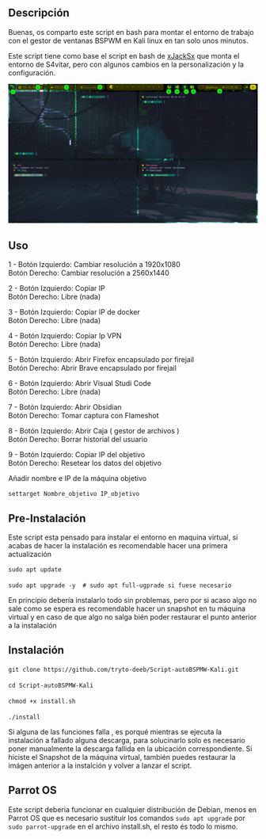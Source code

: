 ## Descripción

Buenas, os comparto este script en bash para montar el entorno de trabajo con el gestor de ventanas BSPWM en Kali linux en tan solo unos minutos.

Este script tiene como base el script en bash de [xJackSx](https://github.com/xJackSx/BSPWMparrot) que monta el entorno de S4vitar,  pero con algunos cambios en la personalización y la configuración.

![Ejemplo.png](https://github.com/tryto-deeb/Script-autoBSPMW-Kali/blob/master/ejemplo.png)


## Uso

1 - 
     Botón Izquierdo: Cambiar resolución a 1920x1080  
         Botón Derecho: Cambiar resolución a 2560x1440  

2 - Botón Izquierdo: Copiar IP   
        Botón Derecho: Libre (nada)  
    
3 - Botón Izquierdo: Copiar IP de docker  
        Botón Derecho: Libre (nada)  
    
4 - Botón Izquierdo: Copiar Ip VPN  
        Botón Derecho: Libre (nada)  

5 - Botón Izquierdo: Abrir Firefox encapsulado por firejail  
        Botón Derecho: Abrir Brave encapsulado por firejail  

6 - Botón Izquierdo: Abrir Visual Studi Code  
        Botón Derecho: Libre (nada)  
    
7 - Botón Izquierdo: Abrir Obsidian  
        Botón Derecho: Tomar captura con Flameshot  

8 - Botón Izquierdo: Abrir Caja ( gestor de archivos )   
        Botón Derecho: Borrar historial del usuario  

9 - Botón Izquierdo: Copiar IP del objetivo  
        Botón Derecho: Resetear los datos del objetivo 
    
Añadir nombre e IP de la máquina objetivo   
```
settarget Nombre_objetivo IP_objetivo
```

## Pre-Instalación

Este script esta pensado para instalar el entorno en maquina virtual, si acabas de hacer la instalación es recomendable hacer una primera actualización

```
sudo apt update

sudo apt upgrade -y  # sudo apt full-ugprade si fuese necesario
```
En principio debería instalarlo todo sin problemas, pero por si acaso algo no sale como se espera  es recomendable hacer un snapshot en tu máquina virtual y
en caso de que algo no salga bién poder restaurar el punto anterior a la instalación 

## Instalación

```
git clone https://github.com/tryto-deeb/Script-autoBSPMW-Kali.git

cd Script-autoBSPMW-Kali

chmod +x install.sh

./install

```
Si alguna de las funciones falla , es porqué mientras se ejecuta la instalación a fallado alguna descarga, para solucinarlo solo es necesario poner manualmente la descarga fallida en la ubicación correspondiente. Si hiciste el Snapshot de la máquina virtual, también puedes restaurar la imágen anterior a la instalción y volver a lanzar el script.


## Parrot OS

Este script deberia funcionar en cualquier distribución de Debian, menos en Parrot OS que es necesario sustituir los comandos  `sudo apt upgrade` por `sudo parrot-upgrade` en el archivo install.sh, el resto és todo lo mismo.
